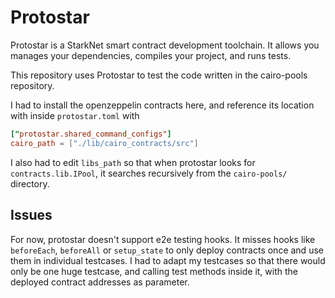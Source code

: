 # Protostar

Protostar is a StarkNet smart contract development toolchain.
It allows you manages your dependencies, compiles your project, and runs tests.

This repository uses Protostar to test the code written in the cairo-pools repository.

I had to install the openzeppelin contracts here, and reference its location with inside `protostar.toml` with

```toml
["protostar.shared_command_configs"]
cairo_path = ["./lib/cairo_contracts/src"]
```

I also had to edit `libs_path` so that when protostar looks for `contracts.lib.IPool`,
it searches recursively from the `cairo-pools/` directory.

## Issues

For now, protostar doesn't support e2e testing hooks. It misses hooks like
`beforeEach`, `beforeAll` or `setup_state` to only deploy contracts once and use them in individual testcases.
I had to adapt my testcases so that there would only be one huge testcase, and calling test methods inside it,
with the deployed contract addresses as parameter.